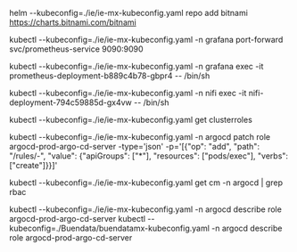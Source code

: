 helm --kubeconfig=./ie/ie-mx-kubeconfig.yaml repo add bitnami https://charts.bitnami.com/bitnami

kubectl --kubeconfig=./ie/ie-mx-kubeconfig.yaml -n grafana port-forward svc/prometheus-service 9090:9090


kubectl --kubeconfig=./ie/ie-mx-kubeconfig.yaml -n grafana exec -it prometheus-deployment-b889c4b78-gbpr4 -- /bin/sh

kubectl --kubeconfig=./ie/ie-mx-kubeconfig.yaml -n nifi exec -it nifi-deployment-794c59885d-gx4vw -- /bin/sh

kubectl --kubeconfig=./ie/ie-mx-kubeconfig.yaml get clusterroles

kubectl --kubeconfig=./ie/ie-mx-kubeconfig.yaml -n argocd patch role argocd-prod-argo-cd-server -type='json' -p='[{"op": "add", "path": "/rules/-", "value": {"apiGroups": ["*"], "resources": ["pods/exec"], "verbs": ["create"]}}]'

kubectl --kubeconfig=./ie/ie-mx-kubeconfig.yaml get cm -n argocd | grep rbac


kubectl --kubeconfig=./ie/ie-mx-kubeconfig.yaml -n argocd describe role argocd-prod-argo-cd-server
kubectl --kubeconfig=./Buendata/buendatamx-kubeconfig.yaml -n argocd describe role argocd-prod-argo-cd-server